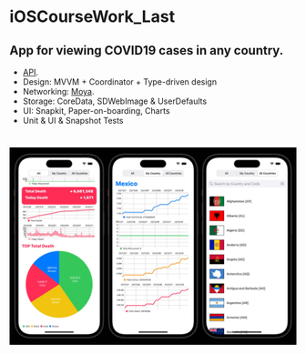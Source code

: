 # iOSCourseWork_Last

## App for viewing COVID19 cases in any country.
*  [API](https://documenter.getpostman.com/view/10808728/SzS8rjbc#27454960-ea1c-4b91-a0b6-0468bb4e6712).
* Design: MVVM + Coordinator + Type-driven design
* Networking: [Moya](https://cocoapods.org/pods/Moya).
* Storage: CoreData, SDWebImage & UserDefaults
* UI: Snapkit, Paper-on-boarding, Charts
* Unit & UI & Snapshot Tests

# <img src="image.jpg">
